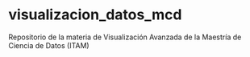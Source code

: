 # visualizacion_datos_mcd
Repositorio de la materia de Visualización Avanzada de la Maestría de Ciencia de Datos (ITAM)
